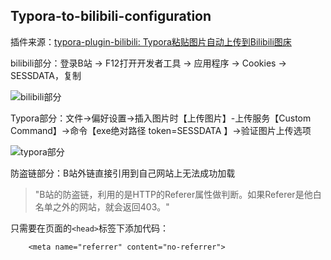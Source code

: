 ## Typora-to-bilibili-configuration

插件来源：[typora-plugin-bilibili: Typora粘贴图片自动上传到Bilibili图床](https://github.com/xlzy520/typora-plugin-bilibili)

bilibili部分：登录B站 -> F12打开开发者工具 -> 应用程序 -> Cookies -> SESSDATA，复制

![bilibili部分](bilibili部分.png)

Typora部分：文件->偏好设置->插入图片时【上传图片】-上传服务【Custom Command】->命令【exe绝对路径 token=SESSDATA 】->验证图片上传选项

![typora部分](typora部分.png)

防盗链部分：B站外链直接引用到自己网站上无法成功加载

> "B站的防盗链，利用的是HTTP的Referer属性做判断。如果Referer是他白名单之外的网站，就会返回403。"

只需要在页面的`<head>`标签下添加代码：

		<meta name="referrer" content="no-referrer">